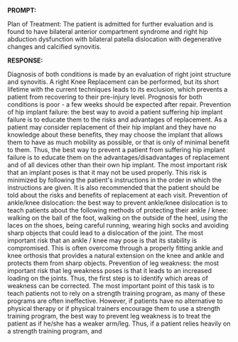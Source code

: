 **PROMPT:**

Plan of Treatment:  The patient is admitted for further evaluation and is found to have bilateral anterior compartment syndrome and right hip abduction dysfunction with bilateral patella dislocation with degenerative changes and calcified synovitis.

**RESPONSE:**

  Diagnosis of both conditions is made by an evaluation of right joint structure and synovitis. A right Knee Replacement can be performed, but its short lifetime with the current techniques leads to its exclusion, which prevents a patient from recovering to their pre-injury level. Prognosis for both conditions is poor - a few weeks should be expected after repair.  Prevention of hip implant failure: the best way to avoid a patient suffering hip implant failure is to educate them to the risks and advantages of replacement. As a patient may consider replacement of their hip implant and they have no knowledge about these benefits, they may choose the implant that allows them to have as much mobility as possible, or that is only of minimal benefit to them. Thus, the best way to prevent a patient from suffering hip implant failure is to educate them on the advantages/disadvantages of replacement and of all devices other than their own hip implant. The most important risk that an implant poses is that it may not be used properly. This risk is minimized by following the patient's instructions in the order in which the instructions are given. It is also recommended that the patient should be told about the risks and benefits of replacement at each visit.  Prevention of ankle/knee dislocation: the best way to prevent ankle/knee dislocation is to teach patients about the following methods of protecting their ankle / knee: walking on the ball of the foot, walking on the outside of the heel, using the laces on the shoes, being careful running, wearing high socks and avoiding sharp objects that could lead to a dislocation of the joint. The most important risk that an ankle / knee may pose is that its stability is compromised. This is often overcome through a properly fitting ankle and knee orthosis that provides a natural extension on the knee and ankle and protects them from sharp objects.  Prevention of leg weakness: the most important risk that leg weakness poses is that it leads to an increased loading on the joints. Thus, the first step is to identify which areas of weakness can be corrected. The most important point of this task is to teach patients not to rely on a strength training program, as many of these programs are often ineffective. However, if patients have no alternative to physical therapy or if physical trainers encourage them to use a strength training program, the best way to prevent leg weakness is to treat the patient as if he/she has a weaker arm/leg. Thus, if a patient relies heavily on a strength training program, and
